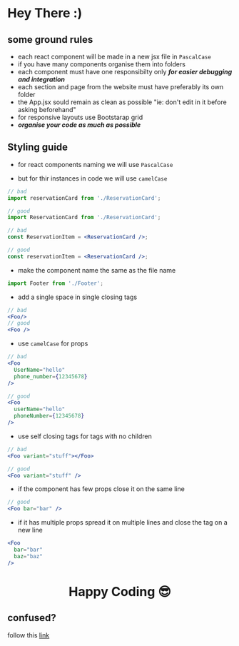 # Hey There :)

## some ground rules

* each react component will be made in a new jsx file in ```PascalCase```
* if you have many components organise them into folders
* each component must have one responsibilty only ***for easier debugging and integration***  
* each section and page from the website must have preferably its own folder
* the App.jsx sould remain as clean as possible "ie: don't edit in it before asking beforehand"
* for responsive layouts use Bootstarap grid
* ***organise your code as much as possible***

## Styling guide

* for react components naming we will use ```PascalCase```

* but for thir instances in code we will use  ```camelCase```

```jsx
// bad
import reservationCard from './ReservationCard';

// good
import ReservationCard from './ReservationCard';

// bad
const ReservationItem = <ReservationCard />;

// good
const reservationItem = <ReservationCard />;
```

* make the component name the same as the file name

```jsx
import Footer from './Footer';
```

* add a single space in single closing tags

```jsx
// bad
<Foo/>
// good
<Foo />
```

* use ```camelCase``` for props

```jsx
// bad
<Foo
  UserName="hello"
  phone_number={12345678}
/>

// good
<Foo
  userName="hello"
  phoneNumber={12345678}
/>
```

* use self closing tags for tags with no children

```jsx
// bad
<Foo variant="stuff"></Foo>

// good
<Foo variant="stuff" />
```

* if the component has few props close it on the same line

```jsx
// good
<Foo bar="bar" />
```

* if it has multiple props spread it on multiple lines and close the tag on a new line

```jsx
<Foo
  bar="bar"
  baz="baz"
/>

```

<h1 align="center">
    Happy Coding 😎
</h1>

## confused?

follow this [link](https://airbnb.io/javascript/react/)

